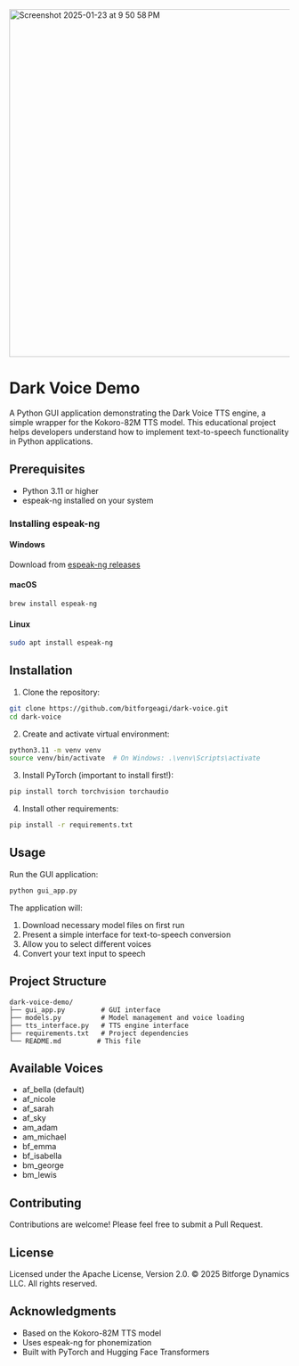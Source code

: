 <img width="624" alt="Screenshot 2025-01-23 at 9 50 58 PM" src="https://github.com/user-attachments/assets/25313946-ee70-4d2e-9858-d4506861ad2e" />

# Dark Voice Demo

A Python GUI application demonstrating the Dark Voice TTS engine, a simple wrapper for the Kokoro-82M TTS model. This educational project helps developers understand how to implement text-to-speech functionality in Python applications.

## Prerequisites

- Python 3.11 or higher
- espeak-ng installed on your system

### Installing espeak-ng

#### Windows
Download from [espeak-ng releases](https://github.com/espeak-ng/espeak-ng/releases)

#### macOS
```bash
brew install espeak-ng
```

#### Linux
```bash
sudo apt install espeak-ng
```

## Installation

1. Clone the repository:
```bash
git clone https://github.com/bitforgeagi/dark-voice.git
cd dark-voice
```

2. Create and activate virtual environment:
```bash
python3.11 -m venv venv
source venv/bin/activate  # On Windows: .\venv\Scripts\activate
```

3. Install PyTorch (important to install first!):
```bash
pip install torch torchvision torchaudio
```

4. Install other requirements:
```bash
pip install -r requirements.txt
```

## Usage

Run the GUI application:
```bash
python gui_app.py
```

The application will:
1. Download necessary model files on first run
2. Present a simple interface for text-to-speech conversion
3. Allow you to select different voices
4. Convert your text input to speech

## Project Structure

```
dark-voice-demo/
├── gui_app.py         # GUI interface
├── models.py          # Model management and voice loading
├── tts_interface.py   # TTS engine interface
├── requirements.txt   # Project dependencies
└── README.md         # This file
```

## Available Voices

- af_bella (default)
- af_nicole
- af_sarah
- af_sky
- am_adam
- am_michael
- bf_emma
- bf_isabella
- bm_george
- bm_lewis

## Contributing

Contributions are welcome! Please feel free to submit a Pull Request.

## License

Licensed under the Apache License, Version 2.0.
© 2025 Bitforge Dynamics LLC. All rights reserved.

## Acknowledgments

- Based on the Kokoro-82M TTS model
- Uses espeak-ng for phonemization
- Built with PyTorch and Hugging Face Transformers
